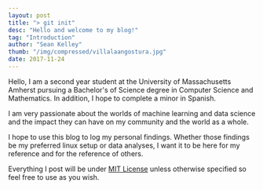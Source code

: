 ```yaml
---
layout: post
title: "> git init"
desc: "Hello and welcome to my blog!"
tag: "Introduction"
author: "Sean Kelley"
thumb: "/img/compressed/villalaangostura.jpg"
date: 2017-11-24
---
```


Hello, I am a second year student at the University of Massachusetts Amherst pursuing a Bachelor's of Science degree in Computer Science and Mathematics. In addition, I hope to complete a minor in Spanish.

I am very passionate about the worlds of machine learning and data science and the impact they can have on my community and the world as a whole. 

I hope to use this blog to log my personal findings. Whether those findings be my preferred linux setup or data analyses, I want it to be here for my reference and for the reference of others.

Everything I post will be under [MIT License](https://tldrlegal.com/license/mit-license) unless otherwise specified so feel free to use as you wish.
